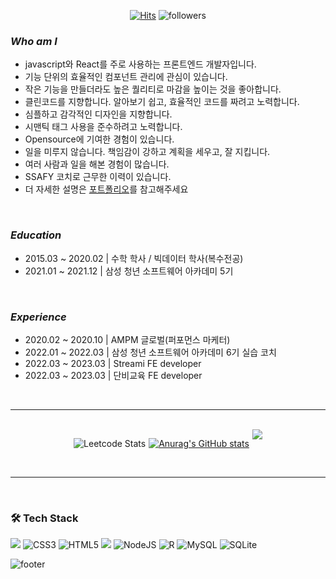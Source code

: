 <div align="center">
  
  [![Hits](https://hits.seeyoufarm.com/api/count/incr/badge.svg?url=https%3A%2F%2Fgithub.com%2Fusername&count_bg=%2379C83D&title_bg=%23555555&icon=&icon_color=%23E7E7E7&title=hits&edge_flat=false)](https://hits.seeyoufarm.com)
  ![followers](https://img.shields.io/github/followers/parkjisu6239?style=social)

</div>


### *Who am I*

- javascript와 React를 주로 사용하는 프론트엔드 개발자입니다.
- 기능 단위의 효율적인 컴포넌트 관리에 관심이 있습니다.
- 작은 기능을 만들더라도 높은 퀄리티로 마감을 높이는 것을 좋아합니다.
- 클린코드를 지향합니다. 알아보기 쉽고, 효율적인 코드를 짜려고 노력합니다.
- 심플하고 감각적인 디자인을 지향합니다.
- 시맨틱 태그 사용을 준수하려고 노력합니다.
- Opensource에 기여한 경험이 있습니다.
- 일을 미루지 않습니다. 책임감이 강하고 계획을 세우고, 잘 지킵니다.
- 여러 사람과 일을 해본 경험이 많습니다.
- SSAFY 코치로 근무한 이력이 있습니다.
- 더 자세한 설명은 <a href="https://g-water.notion.site/667c8c77d28748d1a5c4ef8b277f45a8">포트폴리오</a>를 참고해주세요

<br>

### *Education*
- 2015.03 ~ 2020.02 | 수학 학사 / 빅데이터 학사(복수전공)
- 2021.01 ~ 2021.12 | 삼성 청년 소프트웨어 아카데미 5기

<br>

### *Experience*
- 2020.02 ~ 2020.10 | AMPM 글로벌(퍼포먼스 마케터)
- 2022.01 ~ 2022.03 | 삼성 청년 소프트웨어 아카데미 6기 실습 코치
- 2022.03 ~ 2023.03 | Streami FE developer
- 2022.03 ~ 2023.03 | 단비교육 FE developer

<br/>
<hr/>
<br>

<div align="center" style="display: flex; gap: 5px; justify-content: center; align-items: flex-start;">
  
![Leetcode Stats](https://leetcard.jacoblin.cool/parkjisu6239?theme=unicorn&ext=heatmap)
  
[![Anurag's GitHub stats](https://github-readme-stats.vercel.app/api?username=parkjisu6239)](https://github.com/anuraghazra/github-readme-stats)


<img alugn="right" src="https://mazassumnida.wtf/api/v2/generate_badge?boj=jisu_0528"> 


</div>

<br/>
<hr/>
<br>

### 🛠 Tech Stack

<img src="https://img.shields.io/badge/Python-3766AB?style=flat-square&logo=Python&logoColor=white"/> <img alt="CSS3" src="https://img.shields.io/badge/css3-%231572B6.svg?style=flat-square&logo=css3&logoColor=white"/>
<img alt="HTML5" src="https://img.shields.io/badge/html5-%23E34F26.svg?style=flat-square&logo=html5&logoColor=white"/>
<img src="https://img.shields.io/badge/Javascript-ffb13b?style=flat-square&logo=javascript&logoColor=white"/>
<img alt="NodeJS" src="https://img.shields.io/badge/node.js-%2343853D.svg?style=flat-square&logo=node-dot-js&logoColor=white"/>
<img alt="R" src="https://img.shields.io/badge/r-%23276DC3.svg?style=flat-square&logo=r&logoColor=white"/>
<img alt="MySQL" src="https://img.shields.io/badge/mysql-%2300f.svg?style=flat-square&logo=mysql&logoColor=white"/>
<img alt="SQLite" src ="https://img.shields.io/badge/sqlite-%2307405e.svg?style=flat-square&logo=sqlite&logoColor=white"/>


![footer](https://capsule-render.vercel.app/api?type=waving&color=gradient&height=150&width=auto&section=footer&text=Have%20a%20nice%20day!&fontSize=20&fontColor=ffffff&fontAlignY=75)
